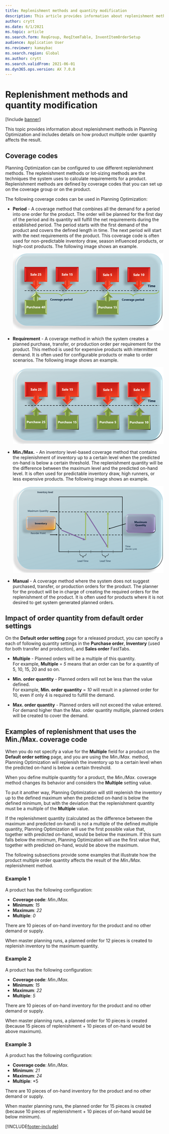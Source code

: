 ```yaml
---
title: Replenishment methods and quantity modification
description: This article provides information about replenishment methods in Planning Optimization and includes details on how product multiple order quantity affects the result. 
author: crytt
ms.date: 6/1/2021
ms.topic: article
ms.search.form: ReqGroup, ReqItemTable, InventItemOrderSetup
audience: Application User
ms.reviewer: kamaybac
ms.search.region: Global
ms.author: crytt
ms.search.validFrom: 2021-06-01
ms.dyn365.ops.version: AX 7.0.0
---
```


# Replenishment methods and quantity modification

[!include [banner](../../includes/banner.md)]

This topic provides information about replenishment methods in Planning Optimization and includes details on how product multiple order quantity affects the result.

## Coverage codes

Planning Optimization can be configured to use different replenishment methods. The replenishment methods or lot-sizing methods are the techniques the system uses to calculate requirements for a product. Replenishment methods are defined by coverage codes that you can set up on the coverage group or on the product.

The following coverage codes can be used in Planning Optimization:

- **Period** - A coverage method that combines all the demand for a period into one order for the product. The order will be planned for the first day of the period and its quantity will fulfill the net requirements during the established period. The period starts with the first demand of the product and covers the defined length in time. The next period will start with the next requirements of the product. This coverage code is often used for non-predictable inventory draw, season influenced products, or high-cost products. The following image shows an example.

    ![Period coverage code usage example](./media/coverage-code-period.png "Period coverage code usage example")

- **Requirement** - A coverage method in which the system creates a planned purchase, transfer, or production order per requirement for the product. This method is used for expensive products with intermittent demand. It is often used for configurable products or make to order scenarios. The following image shows an example.

    ![Requirement coverage code usage example](./media/coverage-code-requirement.png "Requirement coverage code usage example")

- **Min./Max.** - An inventory level-based coverage method that contains the replenishment of inventory up to a certain level when the predicted on-hand is below a certain threshold. The replenishment quantity will be the difference between the maximum level and the predicted on-hand level. It is often used for predictable inventory draw, high runners, or less expensive products.  The following image shows an example.

    ![Min./Max. coverage code usage example](./media/coverage-code-min-max.png "Min./Max. coverage code usage example")

- **Manual** - A coverage method where the system does not suggest purchased, transfer, or production orders for the product. The planner for the product will be in charge of creating the required orders for the replenishment of the product. It is often used for products where it is not desired to get system generated planned orders.

## Impact of order quantity from default order settings

On the **Default order setting** page for a released product, you can specify a each of following quantity settings in the **Purchase order**, **Inventory** (used for both transfer and production), and **Sales order** FastTabs.

- **Multiple** - Planned orders will be a multiple of this quantity.  
For example, **Multiple** = *5* means that an order can be for a quantity of 5, 10, 15, 20 and so on.

- **Min. order quantity** - Planned orders will not be less than the value defined.  
For example, **Min. order quantity** = *10* will result in a planned order for 10, even if only 4 is required to fulfill the demand.

- **Max. order quantity** - Planned orders will not exceed the value entered. For demand higher than the Max. order quantity multiple, planned orders will be created to cover the demand.
<!--KFM: This isn't clear to me. For example, is this a multiple or a value? Consider adding an example, as with the others. -->

## Examples of replenishment that uses the Min./Max. coverage code

When you do not specify a value for the **Multiple** field for a product on the **Default order setting** page, and you are using the *Min./Max.* method, Planning Optimization will replenish the inventory up to a certain level when the predicted on-hand is below a certain threshold.

When you define multiple quantity for a product, the *Min./Max.* coverage method changes its behavior and considers the **Multiple** setting value.

To put it another way, Planning Optimization will still replenish the inventory up to the defined maximum when the predicted on-hand is below the defined minimum, but with the deviation that the replenishment quantity must be a multiple of the **Multiple** value.

If the replenishment quantity (calculated as the difference between the maximum and predicted on-hand) is not a multiple of the defined multiple quantity, Planning Optimization will use the first possible value that, together with predicted on-hand, would be below the maximum. If this sum falls below the minimum, Planning Optimization will use the first value that, together with predicted on-hand, would be above the maximum.

The following subsections provide some examples that illustrate how the product multiple order quantity affects the result of the *Min./Max.* replenishment method.

### Example 1

A product has the following configuration:

- **Coverage code**: *Min./Max.*  
- **Minimum**: *15*
- **Maximum**: *22*
- **Multiple**: *0*

There are 10 pieces of on-hand inventory for the product and no other demand or supply.

When master planning runs, a planned order for 12 pieces is created to replenish inventory to the maximum quantity.

### Example 2

A product has the following configuration:

- **Coverage code**: *Min./Max.*
- **Minimum**: *15*
- **Maximum**: *22*
- **Multiple**: *5*

There are 10 pieces of on-hand inventory for the product and no other demand or supply.

When master planning runs, a planned order for 10 pieces is created (because 15 pieces of replenishment + 10 pieces of on-hand would be above maximum).

### Example 3

A product has the following configuration:

- **Coverage code**: *Min./Max.*
- **Minimum**: *21*
- **Maximum**: *24*
- **Multiple**: *5

There are 10 pieces of on-hand inventory for the product and no other demand or supply.

When master planning runs, the planned order for 15 pieces is created (because 10 pieces of replenishment + 10 pieces of on-hand would be below minimum).


[!INCLUDE[footer-include](../../../includes/footer-banner.md)]
